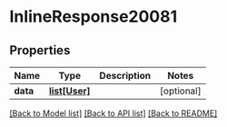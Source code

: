 # InlineResponse20081

## Properties
Name | Type | Description | Notes
------------ | ------------- | ------------- | -------------
**data** | [**list[User]**](User.md) |  | [optional] 

[[Back to Model list]](../README.md#documentation-for-models) [[Back to API list]](../README.md#documentation-for-api-endpoints) [[Back to README]](../README.md)

